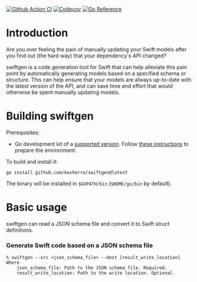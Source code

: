 [![Github Action CI](https://github.com/kevherro/swiftgen/workflows/ci/badge.svg)](https://github.com/kevherro/swiftgen/actions)
[![Codecov](https://codecov.io/gh/kevherro/swiftgen/graph/badge.svg)](https://codecov.io/gh/kevherro/swiftgen)
[![Go Reference](https://pkg.go.dev/badge/github.com/kevherro/swiftgen.svg)](https://pkg.go.dev/github.com/kevherro/swiftgen)

# Introduction

Are you over feeling the pain of manually updating your Swift models
after you find out (the hard way) that your dependency's API changed?

swiftgen is a code generation tool for Swift that can help alleviate this pain
point by automatically generating models based on a specified schema or structure.
This can help ensure that your models are always up-to-date with the latest version of the API,
and can save time and effort that would otherwise be spent manually updating models.

# Building swiftgen

Prerequisites:

- Go development kit of a [supported version](https://golang.org/doc/devel/release.html#policy).
  Follow [these instructions](http://golang.org/doc/code.html) to prepare
  the environment.

To build and install it:

    go install github.com/kevherro/swiftgen@latest

The binary will be installed in `$GOPATH/bin` (`$HOME/go/bin` by default).

# Basic usage

swiftgen can read a JSON schema file and convert it to Swift struct definitions.

### Generate Swift code based on a JSON schema file

```
% swiftgen --src <json_schema_file> --dest [result_write_location]
Where
    json_schema_file: Path to the JSON schema file. Required.
    result_write_location: Path to the write location. Optional.
```
